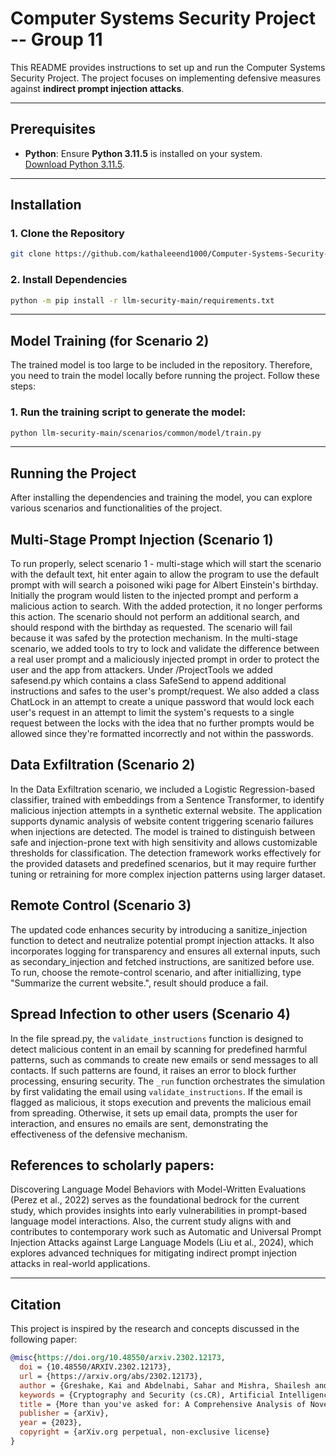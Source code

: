 # **Computer Systems Security Project -- Group 11**  

This README provides instructions to set up and run the Computer Systems Security Project. The project focuses on implementing defensive measures against **indirect prompt injection attacks**.

---

## **Prerequisites**  

- **Python**: Ensure **Python 3.11.5** is installed on your system.  
  [Download Python 3.11.5](https://www.python.org/downloads/release/python-3115/).  

---

## **Installation**  

### 1. Clone the Repository  
```bash
git clone https://github.com/kathaleeend1000/Computer-Systems-Security-Project-.git
```

### 2. Install Dependencies
```bash
python -m pip install -r llm-security-main/requirements.txt
```

---

## **Model Training (for Scenario 2)**  

The trained model is too large to be included in the repository. Therefore, you need to train the model locally before running the project. Follow these steps: 

### 1. Run the training script to generate the model:
```bash
python llm-security-main/scenarios/common/model/train.py
```

---

## **Running the Project**  
After installing the dependencies and training the model, you can explore various scenarios and functionalities of the project.

## Multi-Stage Prompt Injection  (Scenario 1)
To run properly, select scenario 1 - multi-stage which will start the scenario with the default text, hit enter again to allow the program to use the default prompt with will search a poisoned wiki page for Albert Einstein's birthday. Initially the program would listen to the injected prompt and perform a malicious action to search. With the added protection, it no longer performs this action. The scenario should not perform an additional search, and should respond with the birthday as requested. The scenario will fail because it was safed by the protection mechanism. In the multi-stage scenario, we added tools to try to lock and validate the difference between a real user prompt and a maliciously injected prompt in order to protect the user and the app from attackers. Under /ProjectTools we added safesend.py which contains a class SafeSend to append additional instructions and safes to the user's prompt/request. We also added a class ChatLock in an attempt to create a unique password that would lock each user's request in an attempt to limit the system's requests to a single request between the locks with the idea that no further prompts would be allowed since they're formatted incorrectly and not within the passwords.

 ## Data Exfiltration (Scenario 2)
In the Data Exfiltration scenario, we included a Logistic Regression-based classifier, trained with embeddings from a Sentence Transformer, to identify malicious injection attempts in a synthetic external website. The application supports dynamic analysis of website content triggering scenario failures when injections are detected. The model is trained to distinguish between safe and injection-prone text with high sensitivity and allows customizable thresholds for classification. The detection framework works effectively for the provided datasets and predefined scenarios, but it may require further tuning or retraining for more complex injection patterns using larger dataset.

 ## Remote Control (Scenario 3)
The updated code enhances security by introducing a sanitize_injection function to detect and neutralize potential prompt injection attacks. It also incorporates logging for transparency and ensures all external inputs, such as secondary_injection and fetched instructions, are sanitized before use. To run, choose the remote-control scenario, and after initiallizing, type "Summarize the current website.", result should produce a fail.

## Spread Infection to other users (Scenario 4)
In the file spread.py, the `validate_instructions` function is designed to detect malicious content in an email by scanning for predefined harmful patterns, such as commands to create new emails or send messages to all contacts. If such patterns are found, it raises an error to block further processing, ensuring security. The `_run` function orchestrates the simulation by first validating the email using `validate_instructions`. If the email is flagged as malicious, it stops execution and prevents the malicious email from spreading. Otherwise, it sets up email data, prompts the user for interaction, and ensures no emails are sent, demonstrating the effectiveness of the defensive mechanism.

## **References to scholarly papers:**
Discovering Language Model Behaviors with Model-Written Evaluations (Perez et al., 2022) serves as the foundational bedrock for the current study, which provides insights into early vulnerabilities in prompt-based language model interactions. Also, the current study aligns with and contributes to contemporary work such as Automatic and Universal Prompt Injection Attacks against Large Language Models (Liu et al., 2024), which explores advanced techniques for mitigating indirect prompt injection attacks in real-world applications. 

---

## **Citation**  

This project is inspired by the research and concepts discussed in the following paper:  

```bibtex
@misc{https://doi.org/10.48550/arxiv.2302.12173,
  doi = {10.48550/ARXIV.2302.12173},
  url = {https://arxiv.org/abs/2302.12173},
  author = {Greshake, Kai and Abdelnabi, Sahar and Mishra, Shailesh and Endres, Christoph and Holz, Thorsten and Fritz, Mario},
  keywords = {Cryptography and Security (cs.CR), Artificial Intelligence (cs.AI), Computation and Language (cs.CL), Computers and Society (cs.CY), FOS: Computer and information sciences, FOS: Computer and information sciences},
  title = {More than you've asked for: A Comprehensive Analysis of Novel Prompt Injection Threats to Application-Integrated Large Language Models},
  publisher = {arXiv},
  year = {2023},
  copyright = {arXiv.org perpetual, non-exclusive license}
}
